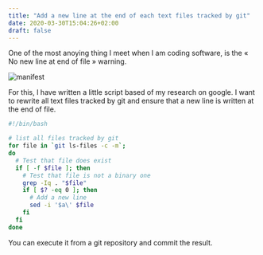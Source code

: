 ```yaml
---
title: "Add a new line at the end of each text files tracked by git"
date: 2020-03-30T15:04:26+02:00
draft: false
---
```


One of the most anoying thing I meet when I am coding software, is the « No new line at end of file » warning.

![manifest](/nl.png)

For this, I have written a little script based of my research on google. I want to rewrite all text files tracked by git and ensure that a new line is written at the end of file.

```sh
#!/bin/bash

# list all files tracked by git
for file in `git ls-files -c -m`;
do
  # Test that file does exist
  if [ -f $file ]; then
    # Test that file is not a binary one
    grep -Iq . "$file"
    if [ $? -eq 0 ]; then
      # Add a new line
      sed -i '$a\' $file
    fi
  fi
done
```

You can execute it from a git repository and commit the result.
